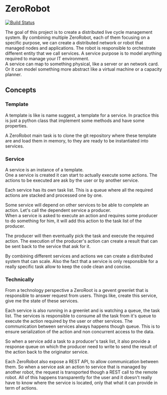 # ZeroRobot
[![Build Status](https://travis-ci.org/Jumpscale/zerorobot.svg?branch=master)](https://travis-ci.org/Jumpscale/zerorobot)

The goal of this project is to create a distributed live cycle management system.
By combining multiple ZeroRobot, each of them focusing on a specific purpose, we can create a distributed network or robot that managed nodes and applications.
The robot is responsible to orchestrate different entity that we call services. A service purpose is to model anything required to manage your IT environment.  
A service can map to something physical, like a server or an network card. Or it can model something more abstract like a virtual machine or a capacity planner.

## Concepts

### Template
A template is like is name suggest, a template for a service. In practice this is just a python class that implement some methods and have some properties.

A ZeroRobot main task is to clone the git repository where these template are and load them in memory, to they are ready to be instantiated into services.

### Service
A service is an instance of a template.  
One a service is created it can start to actually execute some actions.
The actions to be executed are ask by the user or by another service.

Each service has its own task list. This is a queue where all the required actions are stacked and processed one by one.

Some service will depend on other services to be able to complete an action. Let's call the dependent service a producer.  
When a service is asked to execute an action and requires some producer to do something for him, it will add this action to the task list of the producer.

The producer will then eventually pick the task and execute the required action. The execution of the producer's action can create a result that can be sent back to the service that ask for it.

By combining different services and actions we can create a distributed system that can scale. Also the fact that a service is only responsible for a really specific task allow to keep the code clean and concise. 

### Technically
From a technology perspective a ZeroRoot is a gevent greenlet that is responsible to answer request from users. Things like, create this service, give me the state of these services.

Each service is also running in a greenlet and is watching a queue, the task list. The services is responsible to consume all the task from it's queue to execute the action required by the user or other services. The communication between services always happens though queue. This is to ensure serialization of the action and non concurrent access to the data.

So when a service add a task to a producer's task list, it also provide a response queue on which the producer need to write to send the result of the action back to the originator service.

Each ZeroRobot also expose a REST API, to allow communication between them. So when a service ask an action to service that is managed by another robot, the request is transported though a REST call to the remote robot. All of this happens transparently for the user and it doesn't really have to know where the service is located, only that what it can provide in term of actions.